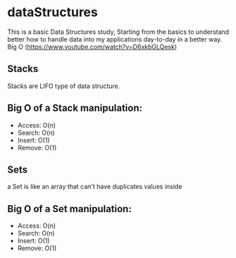 # dataStructures
This is a basic Data Structures study, Starting from the basics to understand better how to handle data into my applications day-to-day in a better way.
Big O (https://www.youtube.com/watch?v=D6xkbGLQesk)

## Stacks
  Stacks are LIFO type of data structure. 
## Big O of a Stack manipulation:
- Access: O(n)
- Search: O(n)
- Insert: O(1)
- Remove: O(1)

## Sets
  a Set is like an array that can't have duplicates values inside 
## Big O of a Set manipulation:
- Access: O(n)
- Search: O(n)
- Insert: O(1)
- Remove: O(1)
